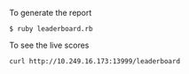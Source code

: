 To generate the report

```
$ ruby leaderboard.rb
```


To see the live scores

```
curl http://10.249.16.173:13999/leaderboard
```
